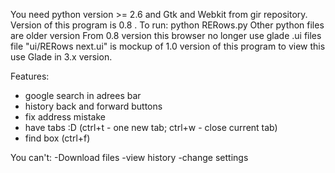 You need python version >= 2.6 and Gtk and Webkit from gir repository.
Version of this program is 0.8 .
To run: python RERows.py
Other python files are older version
From 0.8 version this browser no longer use glade .ui files
file "ui/RERows next.ui" is mockup of 1.0 version of this program to view this use Glade in 3.x version.

Features:
- google search in adrees bar
- history back and forward buttons
- fix address mistake
- have tabs :D (ctrl+t - one new tab; ctrl+w - close current tab)
- find box (ctrl+f)


You can't:
-Download files
-view history
-change settings
